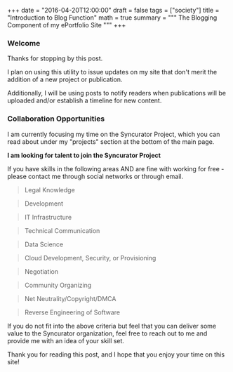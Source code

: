 +++
date = "2016-04-20T12:00:00"
draft = false
tags = ["society"]
title = "Introduction to Blog Function"
math = true
summary = """
The Blogging Component of my ePortfolio Site
"""
+++

### Welcome
Thanks for stopping by this post. 

I plan on using this utility to issue updates on my site that don't merit the addition of a new project or publication.

Additionally, I will be using posts to notify readers when publications will be uploaded and/or establish a timeline for new content.

### Collaboration Opportunities
I am currently focusing my time on the Syncurator Project, which you can read about under my "projects" section at the bottom of the main page.

**I am looking for talent to join the Syncurator Project**

If you have skills in the following areas AND are fine with working for free - please contact me through social networks or through email.

> Legal Knowledge

> Development

>IT Infrastructure

>Technical Communication

>Data Science

>Cloud Development, Security, or Provisioning

>Negotiation 

>Community Organizing

>Net Neutrality/Copyright/DMCA

>Reverse Engineering of Software

If you do not fit into the above criteria but feel that you can deliver some value to the Syncurator organization, feel free to reach out to me and provide me with an idea of your skill set.

Thank you for reading this post, and I hope that you enjoy your time on this site!

